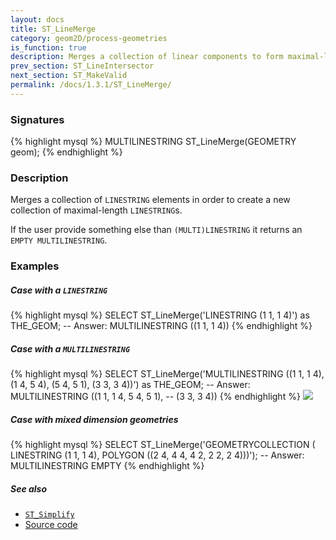 ```yaml
---
layout: docs
title: ST_LineMerge
category: geom2D/process-geometries
is_function: true
description: Merges a collection of linear components to form maximal-length <code>LINESTRING</code>
prev_section: ST_LineIntersector
next_section: ST_MakeValid
permalink: /docs/1.3.1/ST_LineMerge/
---
```


### Signatures

{% highlight mysql %}
MULTILINESTRING ST_LineMerge(GEOMETRY geom);
{% endhighlight %}

### Description

Merges a collection of `LINESTRING` elements in order to create a new collection of maximal-length `LINESTRING`s. 

If the user provide something else than `(MULTI)LINESTRING` it returns an `EMPTY MULTILINESTRING`.

### Examples

##### Case with a `LINESTRING`

{% highlight mysql %}
SELECT ST_LineMerge('LINESTRING (1 1, 1 4)') as THE_GEOM;
-- Answer: MULTILINESTRING ((1 1, 1 4)) 
{% endhighlight %}

##### Case with a `MULTILINESTRING`

{% highlight mysql %}
SELECT ST_LineMerge('MULTILINESTRING ((1 1, 1 4), 
  				      (1 4, 5 4), 
  				      (5 4, 5 1), 
  				      (3 3, 3 4))') as THE_GEOM;
-- Answer: MULTILINESTRING ((1 1, 1 4, 5 4, 5 1), 
--                          (3 3, 3 4)) 
{% endhighlight %}
<img class="displayed" src="../ST_LineMerge_1.png"/>

##### Case with mixed dimension geometries

{% highlight mysql %}
SELECT ST_LineMerge('GEOMETRYCOLLECTION (
			LINESTRING (1 1, 1 4), 
			POLYGON ((2 4, 4 4, 4 2, 2 2, 2 4)))');
-- Answer: MULTILINESTRING EMPTY
{% endhighlight %}

##### See also

* [`ST_Simplify`](../ST_Simplify)
* <a href="https://github.com/orbisgis/h2gis/blob/master/h2gis-functions/src/main/java/org/h2gis/functions/spatial/aggregate/ST_LineMerge.java" target="_blank">Source code</a>
